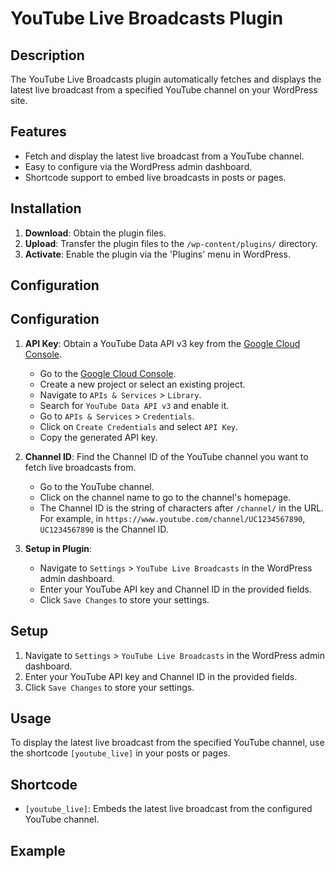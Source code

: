 # YouTube Live Broadcasts Plugin

## Description
The YouTube Live Broadcasts plugin automatically fetches and displays the latest live broadcast from a specified YouTube channel on your WordPress site.

## Features
- Fetch and display the latest live broadcast from a YouTube channel.
- Easy to configure via the WordPress admin dashboard.
- Shortcode support to embed live broadcasts in posts or pages.

## Installation
1. **Download**: Obtain the plugin files.
2. **Upload**: Transfer the plugin files to the `/wp-content/plugins/` directory.
3. **Activate**: Enable the plugin via the 'Plugins' menu in WordPress.

## Configuration
## Configuration

1. **API Key**: Obtain a YouTube Data API v3 key from the [Google Cloud Console](https://console.cloud.google.com/).
    - Go to the [Google Cloud Console](https://console.cloud.google.com/).
    - Create a new project or select an existing project.
    - Navigate to `APIs & Services` > `Library`.
    - Search for `YouTube Data API v3` and enable it.
    - Go to `APIs & Services` > `Credentials`.
    - Click on `Create Credentials` and select `API Key`.
    - Copy the generated API key.

2. **Channel ID**: Find the Channel ID of the YouTube channel you want to fetch live broadcasts from.
    - Go to the YouTube channel.
    - Click on the channel name to go to the channel's homepage.
    - The Channel ID is the string of characters after `/channel/` in the URL. For example, in `https://www.youtube.com/channel/UC1234567890`, `UC1234567890` is the Channel ID.

3. **Setup in Plugin**:
    - Navigate to `Settings` > `YouTube Live Broadcasts` in the WordPress admin dashboard.
    - Enter your YouTube API key and Channel ID in the provided fields.
    - Click `Save Changes` to store your settings.

## Setup
1. Navigate to `Settings` > `YouTube Live Broadcasts` in the WordPress admin dashboard.
2. Enter your YouTube API key and Channel ID in the provided fields.
3. Click `Save Changes` to store your settings.

## Usage
To display the latest live broadcast from the specified YouTube channel, use the shortcode `[youtube_live]` in your posts or pages.

## Shortcode
- `[youtube_live]`: Embeds the latest live broadcast from the configured YouTube channel.

## Example
